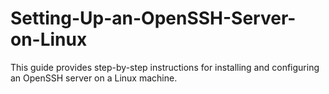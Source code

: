 # Setting-Up-an-OpenSSH-Server-on-Linux
This guide provides step-by-step instructions for installing and configuring an OpenSSH server on a Linux machine.
